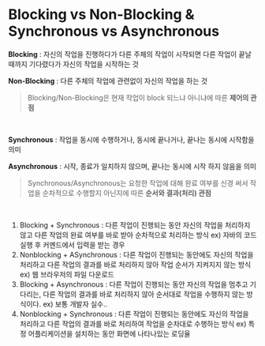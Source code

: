 # Blocking vs Non-Blocking & Synchronous vs Asynchronous

**Blocking** : 자신의 작업을 진행하다가 다른 주체의 작업이 시작되면 다른 작업이 끝날 때까지 기다렸다가 자신의 작업을 시작하는 것 </br>

**Non-Blocking** : 다른 주체의 작업에 관련없이 자신의 작업을 하는 것

> Blocking/Non-Blocking은 현재 작업이 block 되느냐 아니냐에 따른 **제어의 관점**

</br>

**Synchronous** : 작업을 동시에 수행하거나, 동시에 끝나거나, 끝나는 동시에 시작함을 의미 </br>

**Asynchronous** : 시작, 종료가 일치하지 않으며, 끝나는 동시에 시작 하지 않음을 의미

> Synchronous/Asynchronous는 요청한 작업에 대해 완료 여부를 신경 써서 작업을 순차적으로 수행할지 아닌지에 따른 **순서와 결과(처리) 관점**

</br>

1. Blocking + Synchronous : 다른 작업이 진행되는 동안 자신의 작업을 처리하지 않고 다른 작업의 완료 여부를 바로 받아 순차적으로 처리하는 방식
ex) 자바의 코드 실행 후 커멘드에서 입력을 받는 경우
2. Nonblocking + ASynchronous : 다른 작업이 진행되는 동안에도 자신의 작업을 처리하고 다른 작업의 결과를 바로 처리하지 않아 작업 순서가 지켜지지 않는 방식
ex) 웹 브라우저의 파일 다운로드
3. Blocking + Asynchronous : 다른 작업이 진행되는 동안 자신의 작업을 멈추고 기다리는, 다른 작업의 결과를 바로 처리하지 않아 순서대로 작업을 수행하지 않는 방식이다. 
ex) 보통 개발자 실수..
4. Nonblocking + Synchronous : 다른 작업이 진행되는 동안에도 자신의 작업을 처리하고 다른 작업의 결과를 바로 처리하여 작업을 순차대로 수행하는 방식
ex) 특정 어플리케이션을 설치하는 동안 화면에 나타나있는 로딩율
